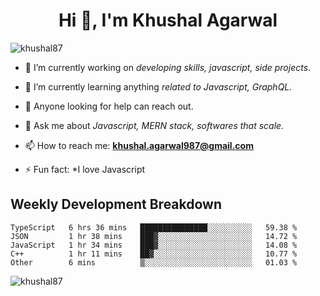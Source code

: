 <h1 align="center">Hi 👋, I'm Khushal Agarwal</h1>


<p align="left"> <img src="https://komarev.com/ghpvc/?username=khushal87&label=Profile Views&color=green&style=plastic" alt="khushal87" /> </p>

- 🔭 I’m currently working on *developing skills, javascript, side projects*.

- 🌱 I’m currently learning anything *related to Javascript, GraphQL.*

- 🤔 Anyone looking for help can reach out.

- 💬 Ask me about *Javascript, MERN stack, softwares that scale.*

- 📫 How to reach me: **khushal.agarwal987@gmail.com**

- ⚡ Fun fact: *I love Javascript 




## Weekly Development Breakdown
<!--START_SECTION:waka-->
```text
TypeScript   6 hrs 36 mins   ███████████████░░░░░░░░░░   59.38 % 
JSON         1 hr 38 mins    ███▓░░░░░░░░░░░░░░░░░░░░░   14.72 % 
JavaScript   1 hr 34 mins    ███▓░░░░░░░░░░░░░░░░░░░░░   14.08 % 
C++          1 hr 11 mins    ██▓░░░░░░░░░░░░░░░░░░░░░░   10.77 % 
Other        6 mins          ▒░░░░░░░░░░░░░░░░░░░░░░░░   01.03 % 
```
<!--END_SECTION:waka-->
<p><img align="center" src="https://github-readme-stats.vercel.app/api?username=khushal87&count_private=true&show_icons=true" alt="khushal87"/></p>
